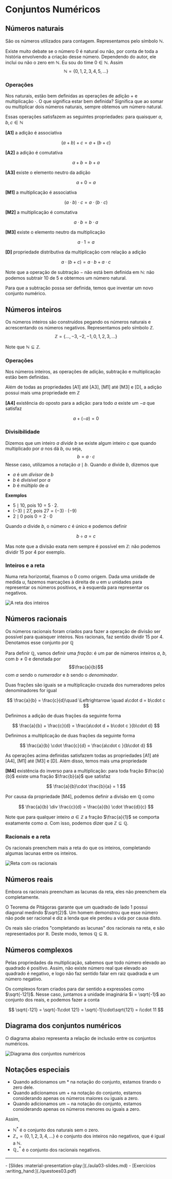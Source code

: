 # Conjuntos Numéricos

## Números naturais

São os números utilizados para contagem. Representamos pelo símbolo $\mathbb{N}$. 

Existe muito debate se o número $0$ é natural ou não, por conta de toda a história envolvendo a criação desse número. Dependendo do autor, ele inclui ou não o zero em $\mathbb{N}$.
Eu sou do time $0\in\mathbb{N}$. Assim
$$
\mathbb{N} = \{0,1,2,3,4,5,\ldots\}
$$

### Operações

Nos naturais, estão bem definidas as operações de adição $+$ e multiplicação $\cdot$. O que significa estar bem definida? Significa que ao somar ou multiplicar dois números naturais, sempre obtemos um número natural. 

Essas operações satisfazem as seguintes propriedades: para quaisquer $a,b,c\in\mathbb{N}$

**[A1]** a adição é associativa

$$ (a+b) + c = a + (b+c) $$

**[A2]** a adição é comutativa

$$ a+b = b+a $$

**[A3]** existe o elemento neutro da adição

$$ a + 0 = a $$

**[M1]** a multiplicação é associativa

$$ (a\cdot b)\cdot c = a\cdot (b\cdot c) $$

**[M2]** a multiplicação é comutativa

$$ a\cdot b = b\cdot a $$

**[M3]** existe o elemento neutro da multiplicação

$$ a\cdot 1 = a $$


**[D]** propriedade distributiva da multiplicação com relação a adição

$$ a\cdot (b+c) = a\cdot b + a\cdot c $$


Note que a operação de subtração $-$ não está bem definida em $\mathbb{N}$: não podemos subtrair 10 de 5 e obtermos um número natural. 

Para que a subtração possa ser definida, temos que inventar um novo conjunto numérico.

## Números inteiros

Os números inteiros são construídos pegando os números naturais e acrescentando os números negativos. Representamos pelo símbolo $\mathbb{Z}$.
$$
\mathbb{Z} = \{ \ldots, -3,-2,-1,0,1,2,3,\ldots\}
$$

Note que $\mathbb{N}\subseteq\mathbb{Z}$.
### Operações

Nos números inteiros, as operações de adição, subtração e multiplicação estão bem definidas. 

Além de todas as propriedades [A1] até [A3], [M1] até [M3] e [D], a adição possui mais uma propriedade em $\mathbb{Z}$

**[A4]** existência do oposto para a adição: para todo $a$ existe um $-a$ que satisfaz

$$ a + (-a) = 0 $$

### Divisibilidade

Dizemos que um inteiro $a$ _divide_ $b$ se existe algum inteiro $c$ que quando multiplicado por $a$ nos dá $b$, ou seja,
$$
b = a\cdot c
$$
Nesse caso, utilizamos a notação $a\mid b$. Quando $a$ divide $b$, dizemos que 
- $a$ é um _divisor_ de $b$
- $b$ é _divisível_ por $a$
- $b$ é _múltiplo_ de $a$


**Exemplos**
- $5 \mid 10$, pois $10 = 5\cdot 2$.
- $(-3) \mid 27$, pois $27 = (-3)\cdot (-9)$
- $2\mid 0$ pois $0 = 2\cdot 0$

Quando $a$ divide $b$, o número $c$ é único e podemos definir 

$$  b\div a = c $$

Mas note que a divisão exata nem sempre é possível em $\mathbb{Z}$: não podemos dividir $15$ por $4$ por exemplo. 

### Inteiros e a reta

Numa reta horizontal, fixamos o $0$ como origem. Dada uma unidade de medida $u$, fazemos marcações à direita de $u$ em $u$ unidades para representar os números positivos, e à esquerda para representar os negativos.

![A reta dos inteiros](./img/aula03-img01.svg)

## Números racionais

Os números racionais foram criados para fazer a operação de divisão ser possível para quaisquer inteiros. Nos racionais, faz sentido dividir $15$ por $4$. Denotamos esse conjunto por $\mathbb{Q}$

Para definir $\mathbb{Q}$, vamos definir uma _fração_: é um par de números inteiros $a$, $b$, com $b\neq 0$ e denotada por $$\frac{a}{b}$$
com $a$ sendo o _numerador_ e $b$ sendo o _denominador_. 

Duas frações são iguais se a multiplicação cruzada dos numeradores pelos denominadores for igual

$$ \frac{a}{b} = \frac{c}{d}\quad \Leftrightarrow \quad a\cdot d = b\cdot c $$

Definimos a adição de duas frações da seguinte forma

$$ \frac{a}{b} + \frac{c}{d} = \frac{a\cdot d + b\cdot c }{b\cdot d} $$

Definimos a multiplicação de duas frações da seguinte forma

$$ \frac{a}{b} \cdot  \frac{c}{d} = \frac{a\cdot c }{b\cdot d} $$

As operações acima definidas satisfazem todas as propriedades [A1] até [A4], [M1] até [M3] e [D]. Além disso, temos mais uma propriedade 

**[M4]** existência do inverso para a multiplicação: para toda fração $\frac{a}{b}$ existe uma fração $\frac{b}{a}$ que satisfaz

$$ \frac{a}{b}\cdot \frac{b}{a} = 1 $$

Por causa da propriedade [M4], podemos definir a divisão em $\mathbb{Q}$ como

$$ \frac{a}{b} \div \frac{c}{d} = \frac{a}{b} \cdot  \frac{d}{c}  $$

Note que para qualquer inteiro $a\in\mathbb{Z}$ a fração $\frac{a}{1}$ se comporta exatamente como $a$. Com isso, podemos dizer que $\mathbb{Z}\subseteq\mathbb{Q}$.


### Racionais e a reta

Os racionais preenchem mais a reta do que os inteiros, completando algumas lacunas entre os inteiros.

![Reta com os racionais](./img/aula03-img02.svg)

## Números reais

Embora os racionais preencham as lacunas da reta, eles não preenchem ela completamente. 

O Teorema de Pitágoras garante que um quadrado de lado $1$ possui diagonal medindo $\sqrt{2}$. Um homem demonstrou que esse número não pode ser racional e diz a lenda que ele perdeu a vida por causa disto.

Os reais são criados "completando as lacunas" dos racionais na reta, e são representados por $\mathbb{R}$. Deste modo, temos $\mathbb{Q} \subseteq \mathbb{R}$.


## Números complexos 

Pelas propriedades da multiplicação, sabemos que todo número elevado ao quadrado é positivo. Assim, não existe número real que elevado ao quadrado é negativo, e logo não faz sentido falar em raiz quadrada e um número negativo. 

Os complexos foram criados para dar sentido a expressões como $\sqrt{-121}$. Nesse caso, juntamos a unidade imaginária $i = \sqrt{-1}$ ao conjunto dos reais, e podemos fazer a conta

$$ \sqrt{-121} = \sqrt{-1\cdot 121} = \sqrt{-1}\cdot\sqrt{121} = i\cdot 11 $$

## Diagrama dos conjuntos numéricos

O diagrama abaixo representa a relação de inclusão entre os conjuntos numéricos.

![Diagrama dos conjuntos numéricos](./img/aula03-img03.svg)

## Notações especiais

- Quando adicionamos um $*$ na notação do conjunto, estamos tirando o zero dele.
- Quando adicionamos um $+$ na notação do conjunto, estamos considerando apenas os números maiores ou iguais a zero. 
- Quando adicionamos um $-$ na notação do conjunto, estamos considerando apenas os números menores ou iguais a zero.

Assim, 
- $\mathbb{N}^*$ é o conjunto dos naturais sem o zero. 
- $\mathbb{Z}_+ = \{0,1,2,3,4,\ldots\}$ é o conjunto dos inteiros não negativos, que é igual a $\mathbb{N}$.
- $\mathbb{Q}_-^*$ é o conjunto dos racionais negativos.


---

<div class="grid cards" markdown>
 - [Slides :material-presentation-play:](./aula03-slides.md)
 - [Exercícios :writing_hand:](./questoes03.pdf)
</div>
